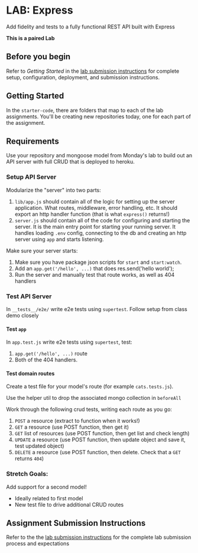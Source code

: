 # LAB: Express

Add fidelity and tests to a fully functional REST API built with Express

**This is a paired Lab**

## Before you begin
Refer to *Getting Started*  in the [lab submission instructions](../../../reference/submission-instructions/labs/README.md) for complete setup, configuration, deployment, and submission instructions.

## Getting Started

In the `starter-code`, there are folders that map to each of the lab assignments. You'll be creating new repositories today, one for each part of the assignment.

## Requirements

Use your repository and mongoose model from Monday's lab to build out 
an API server with full CRUD that is deployed to heroku.

### Setup API Server

Modularize the "server" into two parts:

1. `lib/app.js` should contain all of the logic for setting up the server application. What routes, middleware, error handling, etc. It should export an http handler function (that is what `express()` returns!)
1. `server.js` should contain all of the code for configuring and starting the server. It is the main entry point for starting your running server. It handles loading `.env` config, connecting to the db and creating an http server using `app` and starts listening.

Make sure your server starts:
1. Make sure you have package json scripts for `start` and `start:watch`.
1. Add an `app.get('/hello', ...)` that does res.send('hello world');
1. Run the server and manually test that route works, as well as 404 handlers

### Test API Server

In `__tests__/e2e/` write e2e tests using `supertest`. Follow setup from class demo closely

#### Test `app`

In `app.test.js` write e2e tests using `supertest`, test:
1. `app.get('/hello', ...)` route
1. Both of the 404 handlers.

#### Test domain routes

Create a test file for your model's route (for example `cats.tests.js`).

Use the helper util to drop the associated mongo collection in `beforeAll`

Work through the following crud tests, writing each route as you go:
1. `POST` a resource (extract to function when it works!) 
1. `GET` a resource (use POST function, then get it)
1. `GET` list of resources (use POST function, then get list and check length)
1. `UPDATE` a resource (use POST function, then update object and save it, test updated object)
1. `DELETE` a resource (use POST function, then delete. Check that a `GET` returns `404`)

### Stretch Goals:

Add support for a second model!
* Ideally related to first model
* New test file to drive additional CRUD routes

## Assignment Submission Instructions
Refer to the the [lab submission instructions](../../../reference/submission-instructions/labs/README.md) for the complete lab submission process and expectations
